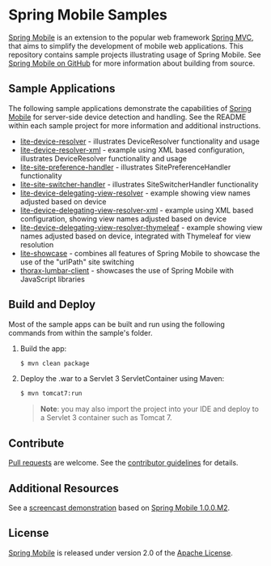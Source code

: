 # Spring Mobile Samples

[Spring Mobile] is an extension to the popular web framework [Spring MVC], that aims to simplify the development of mobile web applications. This repository contains sample projects illustrating usage of Spring Mobile. See [Spring Mobile on GitHub] for more information about building from source.


## Sample Applications

The following sample applications demonstrate the capabilities of [Spring Mobile] for server-side device detection and handling. See the README within each sample project for more information and additional instructions.

 - [lite-device-resolver] - illustrates DeviceResolver functionality and usage 
 - [lite-device-resolver-xml] - example using XML based configuration, illustrates DeviceResolver functionality and usage
 - [lite-site-preference-handler] - illustrates SitePreferenceHandler functionality
 - [lite-site-switcher-handler] - illustrates SiteSwitcherHandler functionality
 - [lite-device-delegating-view-resolver] - example showing view names adjusted based on device
 - [lite-device-delegating-view-resolver-xml] - example using XML based configuration, showing view names adjusted based on device 
 - [lite-device-delegating-view-resolver-thymeleaf] - example showing view names adjusted based on device, integrated with Thymeleaf for view resolution
 - [lite-showcase] - combines all features of Spring Mobile to showcase the use of the "urlPath" site switching
 - [thorax-lumbar-client] - showcases the use of Spring Mobile with JavaScript libraries


## Build and Deploy

Most of the sample apps can be built and run using the following commands from within the sample's folder.

1. Build the app:

    ```sh
    $ mvn clean package
    ```

2. Deploy the .war to a Servlet 3 ServletContainer using Maven:

    ```sh
    $ mvn tomcat7:run
    ```

    > **Note**: you may also import the project into your IDE and deploy to a Servlet 3 container such as Tomcat 7.


## Contribute

[Pull requests] are welcome. See the [contributor guidelines] for details.


## Additional Resources

See a [screencast demonstration] based on [Spring Mobile 1.0.0.M2].


## License

[Spring Mobile] is released under version 2.0 of the [Apache License].


[Spring Mobile]: http://www.springsource.org/spring-mobile
[Spring MVC]: http://static.springsource.org/spring/docs/current/spring-framework-reference/html/mvc.html
[Spring Mobile on GitHub]: https://github.com/SpringSource/spring-mobile
[lite-device-resolver]: ./lite-device-resolver
[lite-device-resolver-xml]: ./lite-device-resolver-xml
[lite-site-preference-handler]: ./lite-site-preference-handler
[lite-site-switcher-handler]: ./lite-site-switcher-handler
[lite-device-delegating-view-resolver]: ./lite-device-delegating-view-resolver
[lite-device-delegating-view-resolver-thymeleaf]: ./lite-device-delegating-view-resolver-thymeleaf
[lite-device-delegating-view-resolver-xml]: ./lite-device-delegating-view-resolver-xml
[lite-showcase]: ./lite-showcase
[thorax-lumbar-client]: ./thorax-lumbar-client
[Pull requests]: http://help.github.com/send-pull-requests
[contributor guidelines]: https://github.com/SpringSource/spring-mobile/wiki/Contributor-Guidelines
[screencast demonstration]: http://s3.springsource.org/MVC/spring-mobile-1.0.0.M2-screencast.mov
[Spring Mobile 1.0.0.M2]: http://www.springsource.org/spring-mobile/news/1.0.0.m2-released
[Apache license]: http://www.apache.org/licenses/LICENSE-2.0

